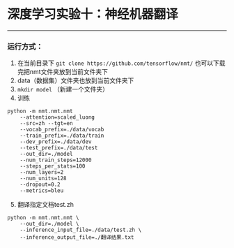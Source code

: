 # 深度学习实验十：神经机器翻译

---

### 运行方式：
1. 在当前目录下  ```git clone https://github.com/tensorflow/nmt/``` 也可以下载完把nmt文件夹放到当前文件夹下
2. data（数据集）文件夹也放到当前文件夹下
3. ```mkdir model```   （新建一个文件夹）
4. 训练
```
python -m nmt.nmt.nmt  
    --attention=scaled_luong 
    --src=zh --tgt=en 
    --vocab_prefix=./data/vocab  
    --train_prefix=./data/train 
    --dev_prefix=./data/dev  
    --test_prefix=./data/test 
    --out_dir=./model 
    --num_train_steps=12000 
    --steps_per_stats=100 
    --num_layers=2 
    --num_units=128 
    --dropout=0.2 
    --metrics=bleu
```
5. 翻译指定文档test.zh
```
python -m nmt.nmt.nmt \
    --out_dir=./model \
    --inference_input_file=./data/test.zh \
    --inference_output_file=./翻译结果.txt
```
